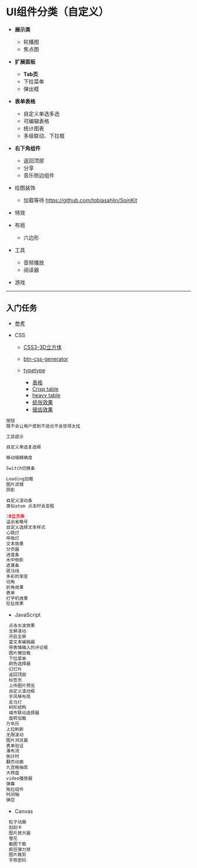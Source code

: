 # UI组件分类（自定义）

- **展示类**

  - 轮播图
  - 焦点图

- **扩展面板**

  - **Tab页**
  - 下拉菜单
  - 弹出框

- **表单表格**

  - 自定义单选多选
  - 可编辑表格
  - 统计图表
  - 多级联动、下拉框

- **右下角组件**

  - 返回顶部
  - 分享
  - 音乐侧边组件

- 绘图装饰

  - 加载等待 <https://github.com/tobiasahlin/SpinKit>

- 特效
- 布局

  - 六边形

- 工具

  - 音频播放
  - 阅读器

- 游戏

--------------------------------------------------------------------------------

## **入门任务**

- [参考](http://ghmagical.com/article/page/id/aqy7vR3DegbG)

- CSS

  - [CSS3-3D立方体](http://www.html5tricks.com/demo/css3-3d-cube-rotate/index.html)
  - [btn-css-generator](http://www.bestcssbuttongenerator.com/#/8)
  - [typetype](https://github.com/iamdanfox/typetype)

    - [表格](https://colorlib.com/wp/css3-table-templates/)
    - [Crisp table](http://codepen.io/stursby/pen/HdiJh)
    - [heavy table](http://codepen.io/victordarras/pen/hJHAm?editors=0110)
    - [纸张效果](http://www.zhangxinxu.com/wordpress/2011/02/几种纯csscss3下的纸张效果展示/)
    - [锯齿效果](http://www.softwhy.com/forum.php?mod=viewthread&tid=19089)

```javascript
按钮
既不会让用户感到不适也不会觉得太炫

工具提示

自定义单选复选框

移动端精确度

Switch切换条

Loading加载
图片滤镜
阴影

自定义滚动条
类似atom 点击时会变粗

3D立方体
溢出省略号
自定义选择文本样式
心跳灯
呼吸灯
文本效果
分页器
进度条
水中倒影
遮罩条
斑马线
多彩的渐变
切角
折角效果
表单
打字机效果
拉扯效果
```

- JavaScript

```javascript
 点击水波效果
 全屏滚动
 开启全屏
 富文本编辑器
 带表情输入的评论框
 图片懒加载
 下拉菜单
 颜色选择器
 幻灯片
 返回顶部
 标签页
 上传图片预览
 自定义滚动框
 手风琴布局
 走马灯
 树形结构
 城市联动选择器
 旋转加载
万年历
上拉刷新
无限滚动
图片浏览器
表单验证
瀑布流
倒计时
翻页动画
九宫格抽奖
大转盘
video播放器
弹幕
拖拉组件
时间轴
弹层
```

- Canvas

```javascript
 粒子动画
 刮刮卡
 图片放大器
 雪花
 截图下载
 疯狂弹力球
 图片裁剪
 手势密码
```
